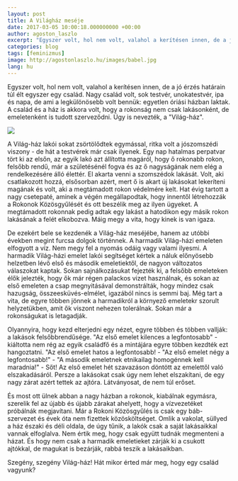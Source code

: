 ```yaml
---
layout: post
title: A Világház meséje
date: 2017-03-05 10:00:18.000000000 +00:00
author: agoston_laszlo
excerpt: "Egyszer volt, hol nem volt, valahol a kerítésen innen, de a jó érzés határain túl élt egyszer egy család. Nagy család volt, sok testvér, unokatestvér, ipa és napa, de ami a legkülönösebb volt bennük: egyetlen óriási házban laktak. A rokonság nem csak lakásonként, de emeletenként is tudott szerveződni. Úgy is nevezték, a "Világház""
categories: blog
tags: [feminizmus]
image: http://agostonlaszlo.hu/images/babel.jpg
lang: hu
---
```

Egyszer volt, hol nem volt, valahol a kerítésen innen, de a jó érzés határain túl élt egyszer egy család. Nagy család volt, sok testvér, unokatestvér, ipa és napa, de ami a legkülönösebb volt bennük: egyetlen óriási házban laktak. A család és a ház is akkora volt, hogy a rokonság nem csak lakásonként, de emeletenként is tudott szerveződni. Úgy is nevezték, a "Világ-ház".

![](http://agostonlaszlo.hu/images/babel.jpg)

A Világ-ház lakói sokat zsörtölődtek egymással, ritka volt a jószomszédi viszony - de hát a testvérek már csak ilyenek. Egy nap hatalmas perpatvar tört ki az elsőn, az egyik lakó azt állította magáról, hogy ő rokonabb rokon, felsőbb rendű, már a születésénél fogva és az ő nagyságának nem elég a rendelkezésére álló élettér. El akarta venni a szomszédok lakását. Volt, aki csatlakozott hozzá, elsősorban azért, mert ő is akart új lakásokat lekeríteni magának és volt, aki a megtámadott rokon védelmére kelt. Hat évig tartott a nagy csetepaté, aminek a végén megállapodtak, hogy innentől létrehozzák a Rokonok Közösgyűlését és ott beszélik meg az ilyen ügyeket. A megtámadott rokonnak pedig adtak egy lakást a hatodikon egy másik rokon lakásának a felét elkobozva. Máig megy a vita, hogy kinek is van igaza.

De ezekért bele se kezdenék a Világ-ház meséjébe, hanem az utóbbi években megint furcsa dolgok történnek. A harmadik Világ-házi emeleten elfogyott a víz. Nem megy fel a nyomás odáig vagy valami ilyesmi. A harmadik Világ-házi emelet lakói segítséget kértek a náluk előnyösebb helzetben lévő első és második emeletiektől, de nagyon változatos válaszokat kaptak. Sokan sajnálkozásukat fejezték ki, a felsőbb emeleteken élők jelezték, hogy ők már régen palackos vizet használnak, és sokan az első emeleten a csap megnyitásával demonstrálták, hogy mindez csak hazugság, összeesküvés-elmélet, igazából nincs is semmi baj. Még tart a vita, de egyre többen jönnek a harmadikról a környező emeletekr szorult helyzetükben, amit ők viszont nehezen tolerálnak. Sokan már a rokonságukat is letagadják.

Olyannyira, hogy kezd elterjedni egy nézet, egyre többen és többen vallják: a lakások felsőbbrendűsége. "Az első emelet kilences a legfontosabb" - kiáltotta nem rég az egyik családfő és a mintájára egyre többen kezdték ezt hangoztatni. "Az első emelet hatos a legfontosabb! - "Az első emelet négy a legfontosabb!" - "A második emeletnek etnikailag homogénnek kell maradnia!" - Sőt! Az első emelet hét szavazáson döntött az emelettől való elszakadásáról. Persze a lakásokat csak úgy nem lehet elszakítani, de egy nagy zárat azért tettek az ajtóra. Látványosat, de nem túl erőset.

És most ott ülnek abban a nagy házban a rokonok, kiabálnak egymásra, szerelik fel az újabb és újabb zárakat ahelyett, hogy a vízvezetéket próbálnák megjavítani. Már a Rokoni Közösgyűlés is csak egy báb-szervezet és évek óta nem fizettek közösköltséget. Omlik a vakolat, süllyed a ház északi és déli oldala, de úgy tűnik, a lakók csak a saját lakásaikkal vannak elfoglalva. Nem értik meg, hogy csak együtt tudnák megmenteni a házat. És hogy nem csak a harmadik emeletieket zárják ki a csukott ajtókkal, de magukat is bezárják, rabbá teszik a lakásaikban. 

Szegény, szegény Világ-ház! Hát mikor érted már meg, hogy egy család vagyunk?
